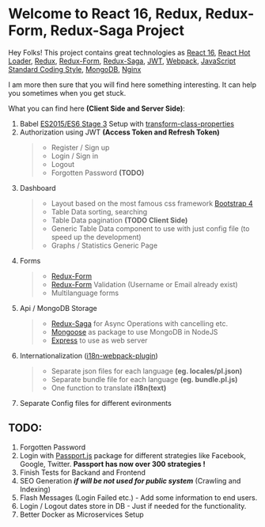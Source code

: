 # Welcome to React 16, Redux, Redux-Form, Redux-Saga Project

Hey Folks! This project contains great technologies as [React 16](https://reactjs.org/), [React Hot Loader](https://github.com/gaearon/react-hot-loader), [Redux](http://redux.js.org/), [Redux-Form](https://redux-form.com), [Redux-Saga](https://redux-saga.js.org/), [JWT](https://jwt.io/), [Webpack](https://webpack.js.org), [JavaScript Standard Coding Style](https://standardjs.com/), [MongoDB](https://www.mongodb.com/), [Nginx](https://nginx.org)

I am more then sure that you will find here something interesting. It can help you sometimes when you get stuck.

What you can find here **(Client Side and Server Side)**:

1. Babel [ES2015/ES6 Stage 3](https://babeljs.io/docs/plugins/preset-stage-3/) Setup with [transform-class-properties](https://babeljs.io/docs/plugins/transform-class-properties/)
2. Authorization using JWT **(Access Token and Refresh Token)**
   > - Register / Sign up
   > - Login / Sign in
   > - Logout
   > - Forgotten Password **(TODO)**
3. Dashboard
   > - Layout based on the most famous css framework [Bootstrap 4](http://getbootstrap.com/)
   > - Table Data sorting, searching
   > - Table Data pagination **(TODO Client Side)**
   > - Generic Table Data component to use with just config file (to speed up the development)
   > - Graphs / Statistics Generic Page
4. Forms
   > - [Redux-Form](https://redux-form.com)
   > - [Redux-Form](https://redux-form.com) Validation (Username or Email already exist)
   > - Multilanguage forms
5. Api / MongoDB Storage
   > - [Redux-Saga](https://redux-saga.js.org/) for Async Operations with cancelling etc.
   > - [Mongoose](http://mongoosejs.com/) as package to use MongoDB in NodeJS
   > - [Express](https://expressjs.com/) to use as web server
6. Internationalization ([i18n-webpack-plugin](https://github.com/webpack-contrib/i18n-webpack-plugin))
   > - Separate json files for each language **(eg. locales/pl.json)**
   > - Separate bundle file for each language **(eg. bundle.pl.js)**
   > - One function to translate **i18n(text)**
7. Separate Config files for different evironments

## TODO:

1. Forgotten Password
2. Login with [Passport.js](http://www.passportjs.org/) package for different strategies like Facebook, Google, Twitter. **Passport has now over 300 strategies !**
3. Finish Tests for Backand and Frontend
4. SEO Generation **_if will be not used for public system_** (Crawling and Indexing)
5. Flash Messages (Login Failed etc.) - Add some information to end users.
6. Login / Logout dates store in DB - Just if needed for the functionality.
7. Better Docker as Microservices Setup

